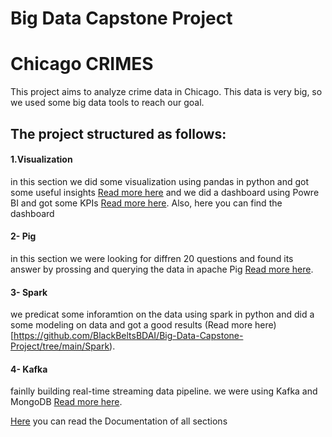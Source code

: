 # Big Data Capstone Project

# Chicago CRIMES   

This project aims to analyze crime data in Chicago. This data is very big, so we used some big data tools to reach our goal. 

## The project structured as follows:

#### 1.Visualization
in this section we did some visualization using pandas in python and got some useful insights [Read more here](https://github.com/BlackBeltsBDAI/Big-Data-Capstone-Project/tree/main/EDA) and we did a dashboard using Powre BI and got some KPIs [Read more here](https://drive.google.com/file/d/17y6iWuudNucHC6zvdqDsRvutERakIUlo/view?usp=sharing). Also, here you can find the dashboard 
#### 2- Pig 
in this section we were looking for diffren 20 questions and found its answer by prossing and querying the data in apache Pig [Read more here](https://github.com/BlackBeltsBDAI/Big-Data-Capstone-Project/tree/main/Pig).
#### 3- Spark
we predicat some inforamtion on the data using spark in python and did a some modeling on data and got a good results (Read more here)[https://github.com/BlackBeltsBDAI/Big-Data-Capstone-Project/tree/main/Spark).
#### 4- Kafka
fainlly building real-time streaming data pipeline. we were using Kafka and MongoDB [Read more here](https://github.com/BlackBeltsBDAI/Big-Data-Capstone-Project/tree/main/Kafka).

[Here](https://docs.google.com/document/d/10IL5eYtOXpZ-5wTzpKpaMW9vGAmuSsEkbsyMdzNEBzM/edit?usp=sharing) you can read the Documentation of all sections
